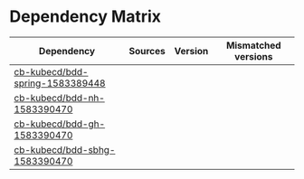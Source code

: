 # Dependency Matrix

Dependency | Sources | Version | Mismatched versions
---------- | ------- | ------- | -------------------
[cb-kubecd/bdd-spring-1583389448](https://github.com/cb-kubecd/bdd-spring-1583389448.git) |  | []() | 
[cb-kubecd/bdd-nh-1583390470](https://github.com/cb-kubecd/bdd-nh-1583390470.git) |  | []() | 
[cb-kubecd/bdd-gh-1583390470](https://github.com/cb-kubecd/bdd-gh-1583390470.git) |  | []() | 
[cb-kubecd/bdd-sbhg-1583390470](https://github.com/cb-kubecd/bdd-sbhg-1583390470.git) |  | []() | 
